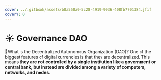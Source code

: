 ```yaml
---
cover: ../.gitbook/assets/b0a550a0-5c28-4919-9036-408fb7701384.jfif
coverY: 0
---
```


# ☀ Governance DAO

:clap:What is the Decentralized Autonomous Organization (DAO)? One of the biggest features of digital currencies is that they are decentralized. This means **they are not controlled by a single institution like a government or central bank, but instead are divided among a variety of computers, networks, and nodes**.
